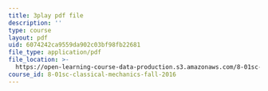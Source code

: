 ```yaml
---
title: 3play pdf file
description: ''
type: course
layout: pdf
uid: 6074242ca9559da902c03bf98fb22681
file_type: application/pdf
file_location: >-
  https://open-learning-course-data-production.s3.amazonaws.com/8-01sc-classical-mechanics-fall-2016/6074242ca9559da902c03bf98fb22681_m8_3VwHy7tE.pdf
course_id: 8-01sc-classical-mechanics-fall-2016
---
```

